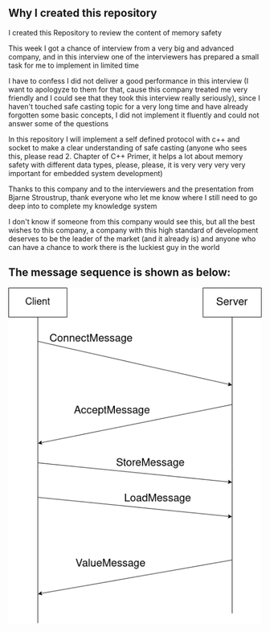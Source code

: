 ## Why I created this repository

I created this Repository to review the content of memory safety

This week I got a chance of interview from a very big and advanced company,
and in this interview one of the interviewers has prepared a small task for me to implement in limited time

I have to confess I did not deliver a good performance in this interview (I want to apologyze to them for that,
cause this company treated me very friendly and I could see that they took this interview really seriously),
since I haven't touched safe casting topic for a very long time and have already forgotten some basic concepts,
I did not implement it fluently and could not answer some of the questions

In this repository I will implement a self defined protocol with c++ and socket to make a clear understanding of safe casting
(anyone who sees this, please read 2. Chapter of C++ Primer, it helps a lot about memory safety with different data types, please, please,
it is very very very very important for embedded system development)

Thanks to this company and to the interviewers and the presentation from Bjarne Stroustrup, thank everyone who let me know where I still need
to go deep into to complete my knowledge system

I don't know if someone from this company would see this, but all the best wishes to this company, a company with this high standard of development
deserves to be the leader of the market (and it already is) and anyone who can have a chance to work there is the luckiest guy in the world

## The message sequence is shown as below:
<picture style="padding-bottom: 1em;">
  <img alt="Shows Ankaios logo" src="message sequence.png">
</picture>